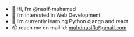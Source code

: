 - 👋 Hi, I’m @nasif-muhamed
- 👀 I’m interested in Web Development
- 🌱 I’m currently learning Python django and react
- 📫 reach me on mail id: muhdnasifk@gmail.com

<!---
nasif-muhamed/nasif-muhamed is a ✨ special ✨ repository because its `README.md` (this file) appears on your GitHub profile.
You can click the Preview link to take a look at your changes.
--->
